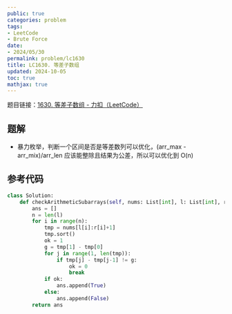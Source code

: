 ```yaml
---
public: true
categories: problem
tags:
- LeetCode
- Brute Force
date:
- 2024/05/30
permalink: problem/lc1630
title: LC1630. 等差子数组
updated: 2024-10-05
toc: true
mathjax: true
---
```


题目链接：[1630. 等差子数组 - 力扣（LeetCode）](https://leetcode.cn/problems/arithmetic-subarrays/description/)

<!--more-->

## 题解

  + 暴力枚举，判断一个区间是否是等差数列可以优化，(arr_max - arr_mix)/arr_len 应该能整除且结果为公差，所以可以优化到 O(n)

## 参考代码

``` python
class Solution:
    def checkArithmeticSubarrays(self, nums: List[int], l: List[int], r: List[int]) -> List[bool]:
        ans = []
        n = len(l)
        for i in range(n):
            tmp = nums[l[i]:r[i]+1]
            tmp.sort()
            ok = 1
            g = tmp[1] - tmp[0]
            for j in range(1, len(tmp)):
                if tmp[j] - tmp[j-1] != g:
                    ok = 0
                    break
            if ok:
                ans.append(True)
            else:
                ans.append(False)
        return ans
```




